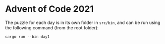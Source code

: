 # Advent of Code 2021

The puzzle for each day is in its own folder in `src/bin`, and can be run
using the following command (from the root folder):

```
cargo run --bin day1
```
